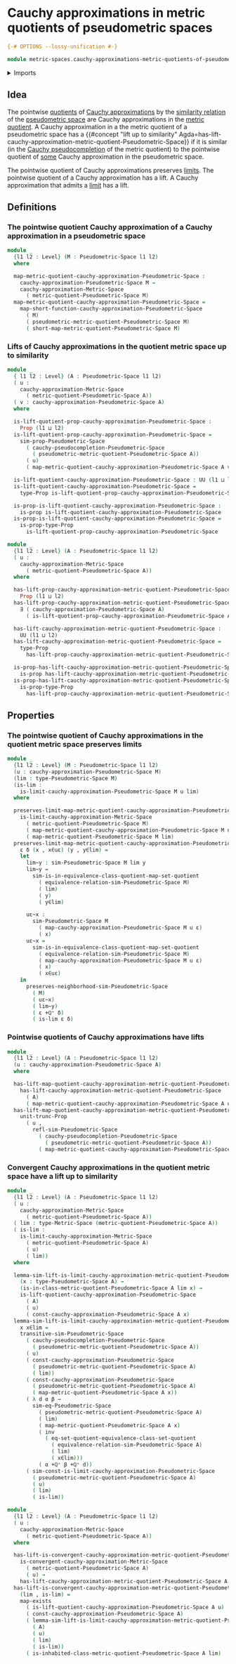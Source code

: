 # Cauchy approximations in metric quotients of pseudometric spaces

```agda
{-# OPTIONS --lossy-unification #-}

module metric-spaces.cauchy-approximations-metric-quotients-of-pseudometric-spaces where
```

<details><summary>Imports</summary>

```agda
open import elementary-number-theory.addition-positive-rational-numbers
open import elementary-number-theory.positive-rational-numbers

open import foundation.action-on-identifications-functions
open import foundation.binary-relations
open import foundation.binary-transport
open import foundation.contractible-maps
open import foundation.contractible-types
open import foundation.dependent-pair-types
open import foundation.equivalence-classes
open import foundation.equivalences
open import foundation.existential-quantification
open import foundation.fibers-of-maps
open import foundation.function-types
open import foundation.functoriality-dependent-pair-types
open import foundation.homotopies
open import foundation.identity-types
open import foundation.inhabited-subtypes
open import foundation.logical-equivalences
open import foundation.propositional-truncations
open import foundation.propositions
open import foundation.reflecting-maps-equivalence-relations
open import foundation.retractions
open import foundation.sections
open import foundation.set-quotients
open import foundation.sets
open import foundation.subtypes
open import foundation.transport-along-identifications
open import foundation.universal-property-set-quotients
open import foundation.universe-levels

open import logic.functoriality-existential-quantification

open import metric-spaces.cauchy-approximations-metric-spaces
open import metric-spaces.cauchy-approximations-pseudometric-spaces
open import metric-spaces.cauchy-pseudocompletion-of-metric-spaces
open import metric-spaces.cauchy-pseudocompletion-of-pseudometric-spaces
open import metric-spaces.convergent-cauchy-approximations-metric-spaces
open import metric-spaces.equality-of-metric-spaces
open import metric-spaces.extensionality-pseudometric-spaces
open import metric-spaces.functions-metric-spaces
open import metric-spaces.isometries-metric-spaces
open import metric-spaces.isometries-pseudometric-spaces
open import metric-spaces.limits-of-cauchy-approximations-metric-spaces
open import metric-spaces.limits-of-cauchy-approximations-pseudometric-spaces
open import metric-spaces.metric-quotients-of-pseudometric-spaces
open import metric-spaces.metric-spaces
open import metric-spaces.pseudometric-spaces
open import metric-spaces.rational-neighborhood-relations
open import metric-spaces.short-functions-metric-spaces
open import metric-spaces.short-functions-pseudometric-spaces
open import metric-spaces.similarity-of-elements-pseudometric-spaces
```

</details>

## Idea

The pointwise [quotients](foundation.set-quotients.md) of
[Cauchy approximations](metric-spaces.cauchy-approximations-pseudometric-spaces.md)
by the
[similarity relation](metric-spaces.similarity-of-elements-pseudometric-spaces.md)
of the [pseudometric space](metric-spaces.pseudometric-spaces.md) are Cauchy
approximations in the
[metric quotient](metric-spaces.metric-quotients-of-pseudometric-spaces.md). A
Cauchy approximation in a the metric quotient of a pseudometric space has a
{{#concept "lift up to similarity" Agda=has-lift-cauchy-approximation-metric-quotient-Pseudometric-Space}}
if it is similar (in the
[Cauchy pseudocompletion](metric-spaces.cauchy-pseudocompletion-of-metric-spaces.md)
of the metric quotient) to the pointwise quotient of
[some](foundation.existential-quantification.md) Cauchy approximation in the
pseudometric space.

The pointwise quotient of Cauchy approximations preserves
[limits](metric-spaces.limits-of-cauchy-approximations-pseudometric-spaces.md).
The pointwise quotient of a Cauchy approximation has a lift. A Cauchy
approximation that admits a
[limit](metric-spaces.limits-of-cauchy-approximations-pseudometric-spaces.md)
has a lift.

## Definitions

### The pointwise quotient Cauchy approximation of a Cauchy approximation in a pseudometric space

```agda
module _
  {l1 l2 : Level} (M : Pseudometric-Space l1 l2)
  where

  map-metric-quotient-cauchy-approximation-Pseudometric-Space :
    cauchy-approximation-Pseudometric-Space M →
    cauchy-approximation-Metric-Space
      ( metric-quotient-Pseudometric-Space M)
  map-metric-quotient-cauchy-approximation-Pseudometric-Space =
    map-short-function-cauchy-approximation-Pseudometric-Space
      ( M)
      ( pseudometric-metric-quotient-Pseudometric-Space M)
      ( short-map-metric-quotient-Pseudometric-Space M)
```

### Lifts of Cauchy approximations in the quotient metric space up to similarity

```agda
module _
  { l1 l2 : Level} (A : Pseudometric-Space l1 l2)
  ( u :
    cauchy-approximation-Metric-Space
      ( metric-quotient-Pseudometric-Space A))
  ( v : cauchy-approximation-Pseudometric-Space A)
  where

  is-lift-quotient-prop-cauchy-approximation-Pseudometric-Space :
    Prop (l1 ⊔ l2)
  is-lift-quotient-prop-cauchy-approximation-Pseudometric-Space =
    sim-prop-Pseudometric-Space
      ( cauchy-pseudocompletion-Pseudometric-Space
        ( pseudometric-metric-quotient-Pseudometric-Space A))
      ( u)
      ( map-metric-quotient-cauchy-approximation-Pseudometric-Space A v)

  is-lift-quotient-cauchy-approximation-Pseudometric-Space : UU (l1 ⊔ l2)
  is-lift-quotient-cauchy-approximation-Pseudometric-Space =
    type-Prop is-lift-quotient-prop-cauchy-approximation-Pseudometric-Space

  is-prop-is-lift-quotient-cauchy-approximation-Pseudometric-Space :
    is-prop is-lift-quotient-cauchy-approximation-Pseudometric-Space
  is-prop-is-lift-quotient-cauchy-approximation-Pseudometric-Space =
    is-prop-type-Prop
      is-lift-quotient-prop-cauchy-approximation-Pseudometric-Space

module _
  {l1 l2 : Level} (A : Pseudometric-Space l1 l2)
  ( u :
    cauchy-approximation-Metric-Space
      ( metric-quotient-Pseudometric-Space A))
  where

  has-lift-prop-cauchy-approximation-metric-quotient-Pseudometric-Space :
    Prop (l1 ⊔ l2)
  has-lift-prop-cauchy-approximation-metric-quotient-Pseudometric-Space =
    ∃ ( cauchy-approximation-Pseudometric-Space A)
      ( is-lift-quotient-prop-cauchy-approximation-Pseudometric-Space A u)

  has-lift-cauchy-approximation-metric-quotient-Pseudometric-Space :
    UU (l1 ⊔ l2)
  has-lift-cauchy-approximation-metric-quotient-Pseudometric-Space =
    type-Prop
      has-lift-prop-cauchy-approximation-metric-quotient-Pseudometric-Space

  is-prop-has-lift-cauchy-approximation-metric-quotient-Pseudometric-Space :
    is-prop has-lift-cauchy-approximation-metric-quotient-Pseudometric-Space
  is-prop-has-lift-cauchy-approximation-metric-quotient-Pseudometric-Space =
    is-prop-type-Prop
      has-lift-prop-cauchy-approximation-metric-quotient-Pseudometric-Space
```

## Properties

### The pointwise quotient of Cauchy approximations in the quotient metric space preserves limits

```agda
module _
  {l1 l2 : Level} (M : Pseudometric-Space l1 l2)
  (u : cauchy-approximation-Pseudometric-Space M)
  (lim : type-Pseudometric-Space M)
  (is-lim :
    is-limit-cauchy-approximation-Pseudometric-Space M u lim)
  where

  preserves-limit-map-metric-quotient-cauchy-approximation-Pseudometric-Space :
    is-limit-cauchy-approximation-Metric-Space
      ( metric-quotient-Pseudometric-Space M)
      ( map-metric-quotient-cauchy-approximation-Pseudometric-Space M u)
      ( map-metric-quotient-Pseudometric-Space M lim)
  preserves-limit-map-metric-quotient-cauchy-approximation-Pseudometric-Space
    ε δ (x , x∈uε) (y , y∈lim) =
    let
      lim~y : sim-Pseudometric-Space M lim y
      lim~y =
        sim-is-in-equivalence-class-quotient-map-set-quotient
          ( equivalence-relation-sim-Pseudometric-Space M)
          ( lim)
          ( y)
          ( y∈lim)

      uε~x :
        sim-Pseudometric-Space M
          ( map-cauchy-approximation-Pseudometric-Space M u ε)
          ( x)
      uε~x =
        sim-is-in-equivalence-class-quotient-map-set-quotient
          ( equivalence-relation-sim-Pseudometric-Space M)
          ( map-cauchy-approximation-Pseudometric-Space M u ε)
          ( x)
          ( x∈uε)
    in
      preserves-neighborhood-sim-Pseudometric-Space
        ( M)
        ( uε~x)
        ( lim~y)
        ( ε +ℚ⁺ δ)
        ( is-lim ε δ)
```

### Pointwise quotients of Cauchy approximations have lifts

```agda
module _
  {l1 l2 : Level} (A : Pseudometric-Space l1 l2)
  (u : cauchy-approximation-Pseudometric-Space A)
  where

  has-lift-map-quotient-cauchy-approximation-metric-quotient-Pseudometric-Space :
    has-lift-cauchy-approximation-metric-quotient-Pseudometric-Space
      ( A)
      ( map-metric-quotient-cauchy-approximation-Pseudometric-Space A u)
  has-lift-map-quotient-cauchy-approximation-metric-quotient-Pseudometric-Space =
    unit-trunc-Prop
      ( u ,
        refl-sim-Pseudometric-Space
          ( cauchy-pseudocompletion-Pseudometric-Space
            ( pseudometric-metric-quotient-Pseudometric-Space A))
          ( map-metric-quotient-cauchy-approximation-Pseudometric-Space A u))
```

### Convergent Cauchy approximations in the quotient metric space have a lift up to similarity

```agda
module _
  {l1 l2 : Level} (A : Pseudometric-Space l1 l2)
  ( u :
    cauchy-approximation-Metric-Space
      ( metric-quotient-Pseudometric-Space A))
  ( lim : type-Metric-Space (metric-quotient-Pseudometric-Space A))
  ( is-lim :
    is-limit-cauchy-approximation-Metric-Space
      ( metric-quotient-Pseudometric-Space A)
      ( u)
      ( lim))
  where

  lemma-sim-lift-is-limit-cauchy-approximation-metric-quotient-Pseudometric-Space :
    (x : type-Pseudometric-Space A) →
    (is-in-class-metric-quotient-Pseudometric-Space A lim x) →
    is-lift-quotient-cauchy-approximation-Pseudometric-Space
      ( A)
      ( u)
      ( const-cauchy-approximation-Pseudometric-Space A x)
  lemma-sim-lift-is-limit-cauchy-approximation-metric-quotient-Pseudometric-Space
    x x∈lim =
    transitive-sim-Pseudometric-Space
      ( cauchy-pseudocompletion-Pseudometric-Space
        ( pseudometric-metric-quotient-Pseudometric-Space A))
      ( u)
      ( const-cauchy-approximation-Pseudometric-Space
        ( pseudometric-metric-quotient-Pseudometric-Space A)
        ( lim))
      ( const-cauchy-approximation-Pseudometric-Space
        ( pseudometric-metric-quotient-Pseudometric-Space A)
        ( map-metric-quotient-Pseudometric-Space A x))
      ( λ d α β →
        sim-eq-Pseudometric-Space
          ( pseudometric-metric-quotient-Pseudometric-Space A)
          ( lim)
          ( map-metric-quotient-Pseudometric-Space A x)
          ( inv
            ( eq-set-quotient-equivalence-class-set-quotient
              ( equivalence-relation-sim-Pseudometric-Space A)
              ( lim)
              ( x∈lim)))
          ( α +ℚ⁺ β +ℚ⁺ d))
      ( sim-const-is-limit-cauchy-approximation-Pseudometric-Space
        ( pseudometric-metric-quotient-Pseudometric-Space A)
        ( u)
        ( lim)
        ( is-lim))

module _
  {l1 l2 : Level} (A : Pseudometric-Space l1 l2)
  ( u :
    cauchy-approximation-Metric-Space
      ( metric-quotient-Pseudometric-Space A))
  where

  has-lift-is-convergent-cauchy-approximation-metric-quotient-Pseudometric-Space :
    is-convergent-cauchy-approximation-Metric-Space
      ( metric-quotient-Pseudometric-Space A)
      ( u) →
    has-lift-cauchy-approximation-metric-quotient-Pseudometric-Space A u
  has-lift-is-convergent-cauchy-approximation-metric-quotient-Pseudometric-Space
    (lim , is-lim) =
    map-exists
      ( is-lift-quotient-cauchy-approximation-Pseudometric-Space A u)
      ( const-cauchy-approximation-Pseudometric-Space A)
      ( lemma-sim-lift-is-limit-cauchy-approximation-metric-quotient-Pseudometric-Space
        ( A)
        ( u)
        ( lim)
        ( is-lim))
      ( is-inhabited-class-metric-quotient-Pseudometric-Space A lim)
```
